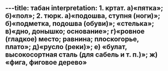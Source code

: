 ---title: табан
interpretation: 1. кртат. а)«пятка»; б)«пол»; 2. тюрк. а)«подошва, ступня (ноги)»; б)«подметка, подошва (обуви)»; «стелька»; в)«дно, донышко; основание»; г)«ровное (гладкое) место; равнина; плоскогорье, плато»; д)«русло (реки)»; е) «булат, высокосортная сталь (для сабель и т. п.)»; ж) «фига, фиговое дерево»
---
